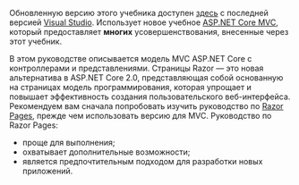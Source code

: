 Обновленную версию этого учебника доступен [здесь](https://docs.microsoft.com/aspnet/core/tutorials/first-mvc-app/start-mvc) с последней версией [Visual Studio](https://visualstudio.microsoft.com/). Использует новое учебное [ASP.NET Core MVC](https://docs.microsoft.com/aspnet/core/mvc/), который предоставляет **многих** усовершенствования, внесенные через этот учебник.

В этом руководстве описывается модель MVC ASP.NET Core с контроллерами и представлениями. Страницы Razor — это новая альтернатива в ASP.NET Core 2.0, представляющая собой основанную на страницах модель программирования, которая упрощает и повышает эффективность создания пользовательского веб-интерфейса. Рекомендуем вам сначала попробовать изучить руководство по [Razor Pages](https://docs.microsoft.com/aspnet/core/mvc/razor-pages), прежде чем использовать версию для MVC. Руководство по Razor Pages:

* проще для выполнения;
* охватывает дополнительные возможности;
* является предпочтительным подходом для разработки новых приложений.
